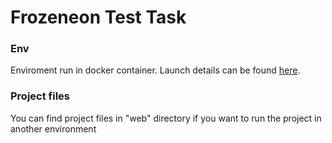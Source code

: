 # Frozeneon Test Task

### Env
Enviroment run in docker container. Launch details can be found [here](https://github.com/nanoninja/docker-nginx-php-mysql).

### Project files
You can find project files in "web" directory if you want to run the project in another environment
